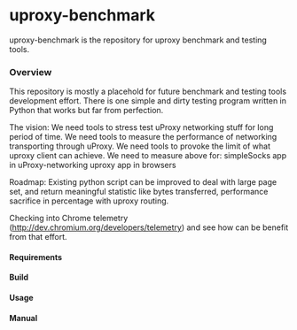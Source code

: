 uproxy-benchmark
=========

uproxy-benchmark is the repository for uproxy benchmark and testing tools.

### Overview

This repository is mostly a placehold for future benchmark and testing tools
development effort. There is one simple and dirty testing program written in
Python that works but far from perfection. 

The vision:
We need tools to stress test uProxy networking stuff for long period of time. 
We need tools to measure the performance of networking transporting through uProxy.
We need tools to provoke the limit of what uproxy client can achieve.
We need to measure above for:
   simpleSocks app in uProxy-networking
   uproxy app in browsers

Roadmap:
Existing python script can be improved to deal with large page set, and return 
meaningful statistic like bytes transferred, performance sacrifice in percentage
with uproxy routing.
 
Checking into Chrome telemetry (http://dev.chromium.org/developers/telemetry)
and see how can be benefit from that effort.

#### Requirements


#### Build


#### Usage

#### Manual


